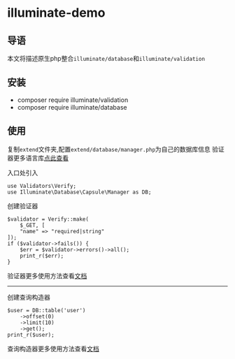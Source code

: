 # illuminate-demo

## 导语
本文将描述原生php整合`illuminate/database`和`illuminate/validation`

## 安装
- composer require illuminate/validation
- composer require illuminate/database

## 使用
复制`extend`文件夹,配置`extend/database/manager.php`为自己的数据库信息
验证器更多语言库[点此查看](https://github.com/overtrue/laravel-lang)

入口处引入
```
use Validators\Verify;
use Illuminate\Database\Capsule\Manager as DB;
```
创建验证器
```
$validator = Verify::make(
    $_GET, [
    "name" => "required|string"
]);
if ($validator->fails()) {
    $err = $validator->errors()->all();
    print_r($err);
}
```
验证器更多使用方法查看[文档](https://learnku.com/docs/laravel/8.x/validation/9374)

---

创建查询构造器
```
$user = DB::table('user')
    ->offset(0)
    ->limit(10)
    ->get();
print_r($user);
```
查询构造器更多使用方法查看[文档](https://learnku.com/docs/laravel/8.x/queries/9401)

